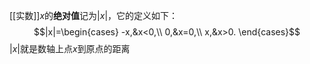 [[实数]]$x$的**绝对值**记为$|x|$，它的定义如下：
$$|x|=\begin{cases}
-x,&x<0,\\
0,&x=0,\\
x,&x>0.
\end{cases}$$
$|x|$就是数轴上点$x$到原点的距离